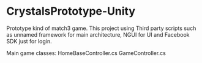 # CrystalsPrototype-Unity

Prototype kind of match3 game. This project using Third party scripts such as unnamed framework for main architecture, NGUI for UI and Facebook SDK just for login.

Main game classes:
  HomeBaseController.cs
  GameController.cs

